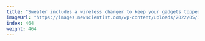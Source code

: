 ```yaml
---
title: "Sweater includes a wireless charger to keep your gadgets topped up"
imageUrl: "https://images.newscientist.com/wp-content/uploads/2022/05/11104945/SEI_103213219.jpg?width=600"
index: 464
weight: 464
---
```

